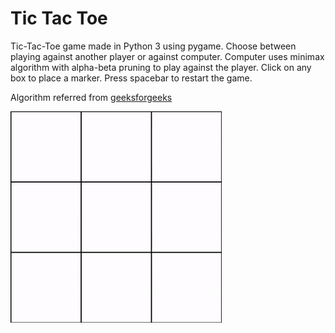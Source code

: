 # Tic Tac Toe
Tic-Tac-Toe game made in Python 3 using pygame. Choose between playing against another player or against computer. Computer uses minimax algorithm with alpha-beta pruning to play against the player. Click on any box to place a marker. Press spacebar to restart the game.

Algorithm referred from [geeksforgeeks](https://www.geeksforgeeks.org/minimax-algorithm-in-game-theory-set-3-tic-tac-toe-ai-finding-optimal-move/)

![Demo](media/demo.gif)